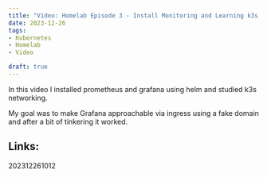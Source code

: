 ```yaml
---
title: "Video: Homelab Episode 3 - Install Monitoring and Learning k3s Networking"
date: 2023-12-26
tags:
- Kubernetes
- Homelab
- Video

draft: true
---
```


In this video I installed prometheus and grafana using helm and studied k3s networking.

My goal was to make Grafana approachable via ingress using a fake domain and after a bit of tinkering it worked.

## Links:

202312261012
